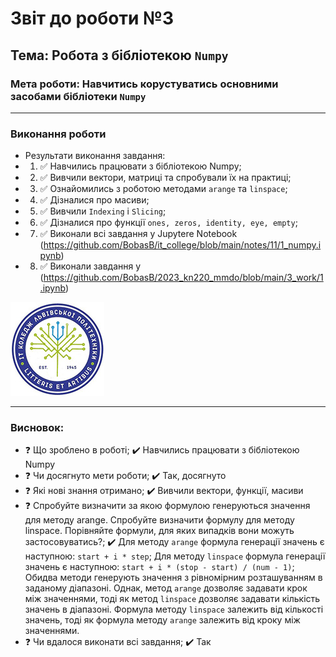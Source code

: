 # Звіт до роботи №3
## Тема: Робота з бібліотекою `Numpy`
### Мета роботи: Навчитись корустуватись основними засобами бібліотеки `Numpy`

-----

### Виконання роботи
- Результати виконання завдання:
- 1. :white_check_mark: Навчились працювати з бібліотекою Numpy;
- 2. :white_check_mark: Вивчили вектори, матриці та спробували їх на практиці;
- 3. :white_check_mark: Ознайомились з роботою методами `arange` та `linspace`;
- 4. :white_check_mark: Дізналися про масиви;
- 5. :white_check_mark: Вивчили `Indexing` і `Slicing`;
- 6. :white_check_mark: Дізналися про функції `ones, zeros, identity, eye, empty`;
- 7. :white_check_mark: Виконали всі завдання у Jupytere Notebook (https://github.com/BobasB/it_college/blob/main/notes/11/1_numpy.ipynb) 
- 8. :white_check_mark: Виконали завдання у (https://github.com/BobasB/2023_kn220_mmdo/blob/main/3_work/1.ipynb)


![logo](https://github.com/BobasB/it_college/blob/main/reports/pictures/logo-lit.jpg) 

-----

### Висновок:
- :question: Що зроблено в роботі; :heavy_check_mark: Навчились працювати з бібліотекою Numpy
- :question: Чи досягнуто мети роботи; :heavy_check_mark: Так, досягнуто
- :question: Які нові знання отримано; :heavy_check_mark: Вивчили вектори, функції, масиви
- :question: Спробуйте визначити за якою формулою генеруються значення для методу arange. Спробуйте визначити формулу для методу linspace. Порівняйте формули, для яких випадків вони можуть застосовуватись?; :heavy_check_mark: Для методу `arange` формула генерації значень є наступною: `start + i * step`;  Для методу `linspace` формула генерації значень є наступною: `start + i * (stop - start) / (num - 1)`; Обидва методи генерують значення з рівномірним розташуванням в заданому діапазоні. Однак, метод `arange` дозволяє задавати крок між значеннями, тоді як метод `linspace` дозволяє задавати кількість значень в діапазоні. Формула методу `linspace` залежить від кількості значень, тоді як формула методу `arange` залежить від кроку між значеннями.
- :question: Чи вдалося виконати всі завдання; :heavy_check_mark: Так 

